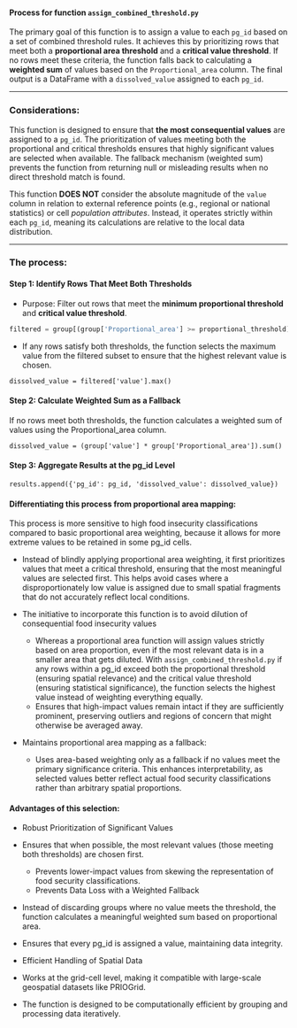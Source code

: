 #### Process for function `assign_combined_threshold.py`

The primary goal of this function is to assign a value to each `pg_id` based on a set of combined threshold rules. It achieves this by prioritizing rows that meet both a **proportional area threshold** and a **critical value threshold**. If no rows meet these criteria, the function falls back to calculating a **weighted sum** of values based on the `Proportional_area` column. The final output is a DataFrame with a `dissolved_value` assigned to each `pg_id`.

---

### **Considerations:**
This function is designed to ensure that **the most consequential values** are assigned to a `pg_id`. The prioritization of values meeting both the proportional and critical thresholds ensures that highly significant values are selected when available. The fallback mechanism (weighted sum) prevents the function from returning null or misleading results when no direct threshold match is found.

This function **DOES NOT** consider the absolute magnitude of the `value` column in relation to external reference points (e.g., regional or national statistics) or cell *population attributes*. Instead, it operates strictly within each `pg_id`, meaning its calculations are relative to the local data distribution.

---

### **The process:**

#### **Step 1:** Identify Rows That Meet Both Thresholds

- Purpose: Filter out rows that meet the **minimum proportional threshold** and **critical value threshold**.

```python
filtered = group[(group['Proportional_area'] >= proportional_threshold) & (group['value'] > critical_value)]
```

- If any rows satisfy both thresholds, the function selects the maximum value from the filtered subset to ensure that the highest relevant value is chosen.

``` 
dissolved_value = filtered['value'].max()
```

#### **Step 2:** Calculate Weighted Sum as a Fallback

If no rows meet both thresholds, the function calculates a weighted sum of values using the Proportional_area column.

```
dissolved_value = (group['value'] * group['Proportional_area']).sum()
```

#### **Step 3:** Aggregate Results at the pg_id Level

```
results.append({'pg_id': pg_id, 'dissolved_value': dissolved_value})
```

#### Differentiating this process from proportional area mapping:

This process is more sensitive to high food insecurity classifications compared to basic proportional area weighting, because it allows for more extreme values to be retained in some pg_id cells.

- Instead of blindly applying proportional area weighting, it first prioritizes values that meet a critical threshold, ensuring that the most meaningful values are selected first. This helps avoid cases where a disproportionately low value is assigned due to small spatial fragments that do not accurately reflect local conditions.

- The initiative to incorporate this function is to avoid dilution of consequential food insecurity values
    - Whereas a proportional area function will assign values strictly based on area proportion, even if the most relevant data is in a smaller area that gets diluted. With `assign_combined_threshold.py` if any rows within a pg_id exceed both the proportional threshold (ensuring spatial relevance) and the critical value threshold (ensuring statistical significance), the function selects the highest value instead of weighting everything equally.
    - Ensures that high-impact values remain intact if they are sufficiently prominent, preserving outliers and regions of concern that might otherwise be averaged away.

- Maintains proportional area mapping as a fallback:
    - Uses area-based weighting only as a fallback if no values meet the primary significance criteria. This enhances interpretability, as selected values better reflect actual food security classifications rather than arbitrary spatial proportions.

#### Advantages of this selection:
- Robust Prioritization of Significant Values

- Ensures that when possible, the most relevant values (those meeting both thresholds) are chosen first.
    - Prevents lower-impact values from skewing the representation of food security classifications.
    - Prevents Data Loss with a Weighted Fallback

- Instead of discarding groups where no value meets the threshold, the function calculates a meaningful weighted sum based on proportional area.
- Ensures that every pg_id is assigned a value, maintaining data integrity.
- Efficient Handling of Spatial Data

- Works at the grid-cell level, making it compatible with large-scale geospatial datasets like PRIOGrid.
- The function is designed to be computationally efficient by grouping and processing data iteratively.
